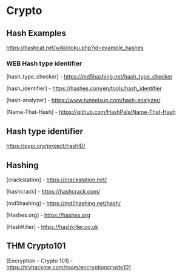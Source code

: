 # Crypto

## Hash Examples

<https://hashcat.net/wiki/doku.php?id=example_hashes>

### WEB Hash type identifier

[hash_type_checker] - <https://md5hashing.net/hash_type_checker>

[hash_identifier] - <https://hashes.com/en/tools/hash_identifier>

[hash-analyzer] - <https://www.tunnelsup.com/hash-analyzer/>

[Name-That-Hash] - <https://github.com/HashPals/Name-That-Hash>

## Hash type identifier

<https://pypi.org/project/hashID/>

## Hashing

[crackstation] - <https://crackstation.net/>

[hashcrack] - <https://hashcrack.com/>

[md5hashing] - <https://md5hashing.net/hash/>

[Hashes.org] - <https://hashes.org>

[HashKiller] - <https://hashkiller.co.uk>

## THM Crypto101

[Encryption - Crypto 101] - <https://tryhackme.com/room/encryptioncrypto101>
